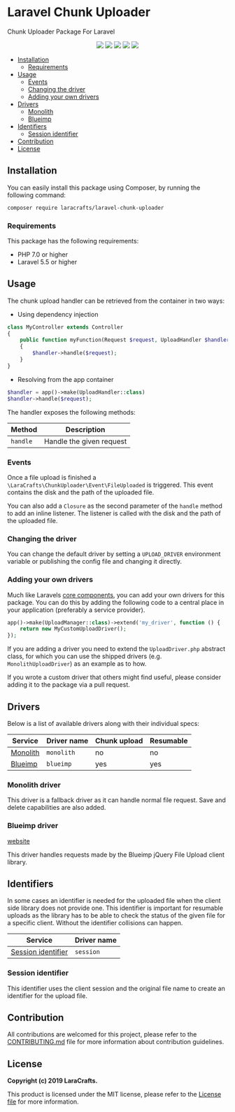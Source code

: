# Laravel Chunk Uploader

Chunk Uploader Package For Laravel

<p align="center">
    <a href="https://travis-ci.org/LaraCrafts/laravel-chunk-uploader"><img src="https://travis-ci.org/LaraCrafts/laravel-chunk-uploader.svg?branch=master"></a>
    <a href="https://packagist.org/packages/laracrafts/laravel-chunk-uploader"><img src="https://poser.pugx.org/laracrafts/laravel-chunk-uploader/downloads"></a>
    <a href="https://packagist.org/packages/laracrafts/laravel-chunk-uploader"><img src="https://poser.pugx.org/laracrafts/laravel-chunk-uploader/version"></a>
    <a href="https://scrutinizer-ci.com/g/LaraCrafts/laravel-chunk-uploader/"><img src="https://scrutinizer-ci.com/g/LaraCrafts/laravel-chunk-uploader/badges/coverage.png?b=master"></a>
    <a href="https://packagist.org/packages/laracrafts/laravel-chunk-uploader"><img src="https://poser.pugx.org/laracrafts/laravel-chunk-uploader/license"></a>
</p>

- [Installation](#installation)
    - [Requirements](#requirements)
- [Usage](#usage)
    - [Events](#events)
    - [Changing the driver](#changing-the-driver)
    - [Adding your own drivers](#adding-your-own-drivers)
- [Drivers](#drivers)
    - [Monolith](#monolith-driver)
    - [Blueimp](#blueimp-driver)
- [Identifiers](#identifiers)
    - [Session identifier](#session-identifier)
- [Contribution](#contribution)
- [License](#license)
    
## Installation

You can easily install this package using Composer, by running the following command:

```bash
composer require laracrafts/laravel-chunk-uploader
```

### Requirements

This package has the following requirements:

- PHP 7.0 or higher
- Laravel 5.5 or higher

## Usage

The chunk upload handler can be retrieved from the container in two ways:

- Using dependency injection
```php
class MyController extends Controller
{
    public function myFunction(Request $request, UploadHandler $handler)
    {
        $handler->handle($request);
    }
}
```
- Resolving from the app container
```php
$handler = app()->make(UploadHandler::class)
$handler->handle($request);
```

The handler exposes the following methods:

Method         | Description
---------------|-------------------------------------
`handle`       | Handle the given request

### Events

Once a file upload is finished a `\LaraCrafts\ChunkUploader\Event\FileUploaded` is triggered. This event contains
the disk and the path of the uploaded file.

You can also add a `Closure` as the second parameter of the `handle` method to add an inline listener. The listener
is called with the disk and the path of the uploaded file. 

### Changing the driver

You can change the default driver by setting a `UPLOAD_DRIVER` environment variable or publishing the
config file and changing it directly.

### Adding your own drivers

Much like Laravels [core components][5], you can add your own drivers for this package. You can do this
by adding the following code to a central place in your application (preferably a service provider).

```php
app()->make(UploadManager::class)->extend('my_driver', function () {
    return new MyCustomUploadDriver();
});
```

If you are adding a driver you need to extend the `UploadDriver.php` abstract class, for which
you can use the shipped drivers (e.g. `MonolithUploadDriver`) as an example as to how.

If you wrote a custom driver that others might find useful, please consider adding it to the package via
a pull request.

## Drivers

Below is a list of available drivers along with their individual specs:

Service                      | Driver name | Chunk upload | Resumable
-----------------------------|-------------|--------------|-----------
[Monolith](#monolith-driver) | `monolith`  | no           | no
[Blueimp](#blueimp-driver)   | `blueimp`   | yes          | yes

### Monolith driver

This driver is a fallback driver as it can handle normal file request. Save and delete capabilities are also added.

### Blueimp driver

[website](https://blueimp.github.io/jQuery-File-Upload/)

This driver handles requests made by the Blueimp jQuery File Upload client library.

## Identifiers

In some cases an identifier is needed for the uploaded file when the client side library does not provide one.
This identifier is important for resumable uploads as the library has to be able to check the status of the given
file for a specific client. Without the identifier collisions can happen.

Service                                   | Driver name
------------------------------------------|-------------
[Session identifier](#session-identifier) | `session`

### Session identifier

This identifier uses the client session and the original file name to create an identifier for the upload file.

## Contribution

All contributions are welcomed for this project, please refer to the [CONTRIBUTING.md][1] file for more information about contribution guidelines.

## License

**Copyright (c) 2019 LaraCrafts.**

This product is licensed under the MIT license, please refer to the [License file][2] for more information.

[1]: https://github.com/LaraCrafts/laravel-chunk-uploader/blob/master/CONTRIBUTING.md
[2]: https://github.com/LaraCrafts/laravel-chunk-uploader/blob/master/LICENSE
[5]: https://laravel.com/docs/5.0/extending#managers-and-factories
